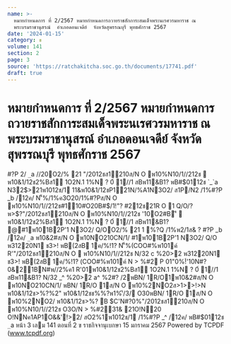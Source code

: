 ```yaml
---
name: >-
  หมายกำหนดการ ที่ 2/2567 หมายกำหนดการถวายราชสักการะสมเด็จพระนเรศวรมหาราช ณ 
  พระบรมราชานุสรณ์  อำเภอดอนเจดีย์  จังหวัดสุพรรณบุรี พุทธศักราช 2567
date: '2024-01-15'
category: ข
volume: 141
section: 2
page: 3
source: 'https://ratchakitcha.soc.go.th/documents/17741.pdf'
draft: true
---
```


# หมายกำหนดการ ที่ 2/2567 หมายกำหนดการถวายราชสักการะสมเด็จพระนเรศวรมหาราช ณ  พระบรมราชานุสรณ์  อำเภอดอนเจดีย์  จังหวัดสุพรรณบุรี พุทธศักราช 2567

#?P 2/ `_`a //20O2/% 21 "/2012ชส1210ส/N O พ10%N10/1//212ช  พ10&1/12ช2%Bส1์ 1O2N.1 1%N ? 0์ 1//1 สBพ11&B1? พB#$0112ช `_`a N32$>21พ1012ช/1 11&พ10&1/12ชP121N/%A1N3O2/ ส1P/N2 /1%#?P _b /12ค/ N'็%/1%ค3O20/1%#?Pส/N O พ10%N10/1//212ช#110#O20B#$/1!"? #212ช21R O 1 Q/O/? พ>$?"/2012ชส1210ส/N O พ10%N10/1//212ช '10O2#B'ี  พ10&1/12ช2%Bส1์ 1O2N.1 1%N ? 0์ 1//1 สBพ11&B1? @#1พ101B2P'1 N3O2/ Q/OO2/% 21 1 %?Q /1%พ2/1ส& ? #?P _b /12ค/ `_`a พ10&2#ส/N O พ10NO210CN/1/ #1พ101B2P'1 N3O2/ Q/O พ31220N1 ช3>! พB(2สB 1ค/%!1? N'็%(COO#%พ101ค์ R'"/2012ชส1210ส/N O  พ10%N10/1//212ช N/32 c %20>2 พ31220N1 ช3>! พB(2สB 1ค/%!1? (COO#%พ101ค์ N > %#2 P 01"0%!์'10N#?0&21BN#พ//2%ค1 R'01พ10&1/12ช2%Bส1์ 1O2N.1 1%N ? 0์ 1//1 สBพ11&B1? N/32 _^ %20>2 a^ %2#? /2พBN/ 1R/O1พ10&2#ส/N O พ10NO210CN/1/ พBN/ 1R/O 1ส/N O พ10%2NO2ส>1>>!>N พ10&1/12ช>%?%2" พ10&1/12ชช%%?พ1%'ี/3/ O30พBN/ 1R/O 1ส/N O พ10%2NO2/ พ10&1/12ช>%? B $C'N#?0%"/2012ชส1210ส/N O พ10%N10/1//212ช O3O/N > %#231& 21O!N20 O!NNค1AP1O&&'!>2/ สO2%1พ1012ช/1 /1%#?P _^ /12ค/ พB#$0112ช `_`a หน้า 3 เลม 141 ตอนที่ 2 ข ราชกิจจานุเบกษา 15 มกราคม 2567 Powered by TCPDF (www.tcpdf.org)
